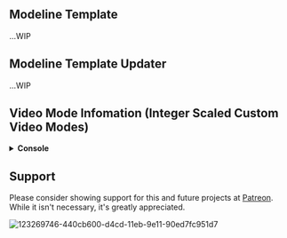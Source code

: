 
## Modeline Template

...WIP


## Modeline Template Updater

...WIP


## Video Mode Infomation (Integer Scaled Custom Video Modes)

<details>

<summary><b>Console</b></summary>

## <summary1><b> Sega Mega Drive / Sega Genesis</b></summary1>

 - <summary><b> Hardware Information</b></summary>

|Pixel Clock|Framerate|Resolution (Visible)|Pixel Aspect Ratio|Display Aspect Ratio|
|--|--|--|--|--|
**5.37 MHz** | **59.922751013551 Hz NTSC** | **256x224**| **8:7** | **64:49**
**6.71 MHz** | **59.922751013551 Hz NTSC** | **320x224**| **32:25** | **64:49**

 - <summary><b> NTSC Video Modes (VRR Capable Display)</b></summary>

|Primary Modelines (320x224)|Core|Resolution (Visible)|Resolution (Scaled)|Integer (Scaled)|Resolution (Vert.)|Resolution (Hor.)|
|--|--|--|--|--|--|--|
**`video_mode=1280,48,32,80,896,3,10,13,79661`** | [**genesis**] | **320x224**| **1280x896** | **4x** | **896p** | **1280 (4x)**
**`video_mode=1600,48,32,80,1120,3,10,19,121651`** | [**genesis**] | **320x224**| **1600x1120** | **5x** | **1120p** | **1600 (5x)**
**`video_mode=1920,48,32,80,1344,3,10,26,172598`** | [**genesis**] | **320x224**| **1920x1344** | **6x** | **1344p** | **1920 (6x)**

## <summary1><b> Super Famicom / Super Nintendo</b></summary1>

 - <summary><b> Hardware Information</b></summary>

|Pixel Clock|Framerate|Resolution (Visible)|Pixel Aspect Ratio|Display Aspect Ratio|
|--|--|--|--|--|
**5.37 MHz** | **60.098813897441 Hz NTSC** | **256x224 / 256x240**| **8:7** | **64:49**
**10.47 MHz** | **60.098813897441 Hz NTSC** | **512x224 / 512x240**| **16:7** | **128:105**

 - <summary><b> NTSC Video Modes (VRR Capable Display)</b></summary>

|Primary Modelines (256x224)|Core|Resolution (Visible)|Resolution (Scaled)|Integer (Scaled)|Resolution (Vert.)|Resolution (Hor.)|
|--|--|--|--|--|--|--|
**`video_mode=1280,48,32,80,896,3,10,13,79661`** | [**snes**] | **256x224**| **1280x896** | **4x** | **896p** | **1280 (5x)** 
**`video_mode=1536,48,32,80,1120,3,10,19,117228`** | [**snes**] | **256x224**| **1536x1120** | **5x** | **1120p** | **1536 (6x)** 
**`video_mode=1792,48,32,80,1344,3,4,32,161977`** | [**snes**] | **256x224**| **1792x1344** | **6x** | **1344p** | **1792 (7x)**

|Primary Modelines (256x240)|Core|Resolution (Visible)|Resolution (Scaled)|Integer (Scaled)|Resolution (Vert.)|Resolution (Hor.)| 
|--|--|--|--|--|--|--|
**`video_mode=1280,48,32,80,960,3,4,21,85363`** | [**snes**] | **256x240**| **1280x960** | **4x** | **960p** | **1280 (5x)** 
**`video_mode=1536,48,32,80,1200,3,10,22,125674`** | [**snes**] | **256x240**| **1536x1200** | **5x** | **1200p** | **1536 (6x)** 
**`video_mode=1792,48,32,80,1440,3,10,28,173455`** | [**snes**] | **256x240**| **1792x1440** | **6x** | **1440p** | **1792 (7x)** 

 - <summary><b> NTSC Video Modes (Compatibilty Mode)</b></summary>

|Alternate Modelines (256x224)|Core|Resolution (Visible)|Resolution (Scaled)|Integer (Scaled)|Resolution (Vert.)|Resolution (Hor.)|
|--|--|--|--|--|--|--|
**`video_mode=1920,48,32,80,896,3,10,13,115066`** | [**snes**] | **256x224**| **1920x896** | **4x** | **896p** | **1920** 
**`video_mode=1920,48,32,80,1120,3,10,19,143770`** | [**snes**] | **256x224**| **1920x1120** | **5x** | **1120p** | **1920** 
**`video_mode=1920,48,32,80,1344,3,10,26,172598`** | [**snes**] | **256x224**| **1920x1344** | **6x** | **1344p** | **1920**

|Alternate Modelines (256x240)|Core|Resolution (Visible)|Resolution (Scaled)|Integer (Scaled)|Resolution (Vert.)|Resolution (Hor.)|
|--|--|--|--|--|--|--|
**`video_mode=1920,48,32,80,960,3,10,15,123302`** | [**snes**] | **256x240**| **1280x960** | **4x** | **960p** | **1920** 
**`video_mode=1920,48,32,80,1200,3,6,26,154128`** | [**snes**] | **256x240**| **1536x1200** | **5x** | **1200p** | **1920** 
**`video_mode=1920,48,32,80,1440,3,4,34,184829`** | [**snes**] | **256x240**| **1792x1440** | **6x** | **1440p** | **1920** 

 - <summary><b> NTSC Video Modes (5:4 Display)</b></summary>

|5:4 Display Modelines (256x224)|Core|Resolution (Visible)|Resolution (Scaled)|Integer (Scaled)|Resolution (Vert.)|Resolution (Hor.)|
|--|--|--|--|--|--|--|
**`video_mode=1280,48,32,80,1008,3,10,16,89597`** | [**snes**] | **256x224**| **1280x1008** | **4.5x** | **1008p** | **1280 (5x)** 

|5:4 Display Modelines (256x240)|Core|Resolution (Visible)|Resolution (Scaled)|Integer (Scaled)|Resolution (Vert.)|Resolution (Hor.)| 
|--|--|--|--|--|--|--|
**`video_mode=1280,48,32,80,1020,3,10,17,90720`** | [**snes**] | **256x240**| **1280x1020** | **4.5x** | **1020p** | **1280 (5x)** 

</details>


## Support

Please consider showing support for this and future projects at [Patreon](https://www.patreon.com/atrac17). While it isn't necessary, it's greatly appreciated.

![123269746-440cb600-d4cd-11eb-9e11-90ed7fc951d7](https://user-images.githubusercontent.com/32810066/123511968-b529a600-d652-11eb-9cd5-ca45d16e81a5.png)
